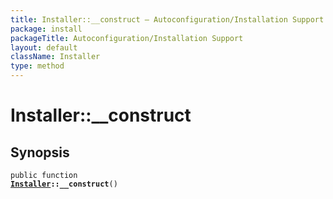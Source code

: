 ```yaml
---
title: Installer::__construct — Autoconfiguration/Installation Support
package: install
packageTitle: Autoconfiguration/Installation Support
layout: default
className: Installer
type: method
---
```


# Installer::__construct

## Synopsis

<code>public function <b><a href="Installer">Installer</a>::__construct</b>()</code>

